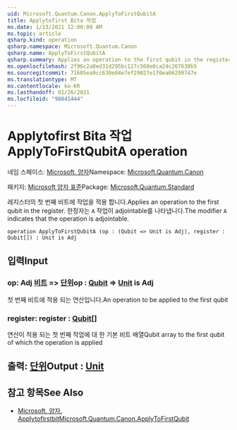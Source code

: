 ```yaml
---
uid: Microsoft.Quantum.Canon.ApplyToFirstQubitA
title: Applytofirst Bita 작업
ms.date: 1/23/2021 12:00:00 AM
ms.topic: article
qsharp.kind: operation
qsharp.namespace: Microsoft.Quantum.Canon
qsharp.name: ApplyToFirstQubitA
qsharp.summary: Applies an operation to the first qubit in the register. The modifier `A` indicates that the operation is adjointable.
ms.openlocfilehash: 2f96c2a8ed31d295bc127c568e0ca24c267638b5
ms.sourcegitcommit: 71605ea9cc630e84e7ef29027e1f0ea06299747e
ms.translationtype: MT
ms.contentlocale: ko-KR
ms.lasthandoff: 01/26/2021
ms.locfileid: "98841444"
---
```

# <a name="applytofirstqubita-operation"></a><span data-ttu-id="79a20-102">Applytofirst Bita 작업</span><span class="sxs-lookup"><span data-stu-id="79a20-102">ApplyToFirstQubitA operation</span></span>

<span data-ttu-id="79a20-103">네임 스페이스: [Microsoft. 양자](xref:Microsoft.Quantum.Canon)</span><span class="sxs-lookup"><span data-stu-id="79a20-103">Namespace: [Microsoft.Quantum.Canon](xref:Microsoft.Quantum.Canon)</span></span>

<span data-ttu-id="79a20-104">패키지: [Microsoft 양자 표준](https://nuget.org/packages/Microsoft.Quantum.Standard)</span><span class="sxs-lookup"><span data-stu-id="79a20-104">Package: [Microsoft.Quantum.Standard](https://nuget.org/packages/Microsoft.Quantum.Standard)</span></span>


<span data-ttu-id="79a20-105">레지스터의 첫 번째 비트에 작업을 적용 합니다.</span><span class="sxs-lookup"><span data-stu-id="79a20-105">Applies an operation to the first qubit in the register.</span></span>
<span data-ttu-id="79a20-106">한정자는 `A` 작업이 adjointable를 나타냅니다.</span><span class="sxs-lookup"><span data-stu-id="79a20-106">The modifier `A` indicates that the operation is adjointable.</span></span>

```qsharp
operation ApplyToFirstQubitA (op : (Qubit => Unit is Adj), register : Qubit[]) : Unit is Adj
```


## <a name="input"></a><span data-ttu-id="79a20-107">입력</span><span class="sxs-lookup"><span data-stu-id="79a20-107">Input</span></span>

### <a name="op--qubit--unit--is-adj"></a><span data-ttu-id="79a20-108">op: Adj [비트](xref:microsoft.quantum.lang-ref.qubit) => [단위](xref:microsoft.quantum.lang-ref.unit)</span><span class="sxs-lookup"><span data-stu-id="79a20-108">op : [Qubit](xref:microsoft.quantum.lang-ref.qubit) => [Unit](xref:microsoft.quantum.lang-ref.unit)  is Adj</span></span>

<span data-ttu-id="79a20-109">첫 번째 비트에 적용 되는 연산입니다.</span><span class="sxs-lookup"><span data-stu-id="79a20-109">An operation to be applied to the first qubit</span></span>


### <a name="register--qubit"></a><span data-ttu-id="79a20-110">register: [](xref:microsoft.quantum.lang-ref.qubit)</span><span class="sxs-lookup"><span data-stu-id="79a20-110">register : [Qubit](xref:microsoft.quantum.lang-ref.qubit)[]</span></span>

<span data-ttu-id="79a20-111">연산이 적용 되는 첫 번째 작업에 대 한 기본 비트 배열</span><span class="sxs-lookup"><span data-stu-id="79a20-111">Qubit array to the first qubit of which the operation is applied</span></span>



## <a name="output--unit"></a><span data-ttu-id="79a20-112">출력: [단위](xref:microsoft.quantum.lang-ref.unit)</span><span class="sxs-lookup"><span data-stu-id="79a20-112">Output : [Unit](xref:microsoft.quantum.lang-ref.unit)</span></span>



## <a name="see-also"></a><span data-ttu-id="79a20-113">참고 항목</span><span class="sxs-lookup"><span data-stu-id="79a20-113">See Also</span></span>

- [<span data-ttu-id="79a20-114">Microsoft. 양자. Applytofirstbit</span><span class="sxs-lookup"><span data-stu-id="79a20-114">Microsoft.Quantum.Canon.ApplyToFirstQubit</span></span>](xref:Microsoft.Quantum.Canon.ApplyToFirstQubit)